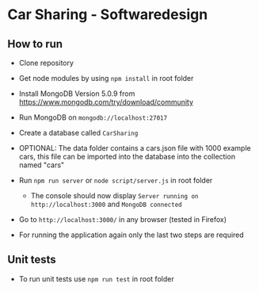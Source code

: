 # Car Sharing - Softwaredesign

## How to run
* Clone repository
* Get node modules by using `npm install` in root folder
* Install MongoDB Version 5.0.9 from https://www.mongodb.com/try/download/community
* Run MongoDB on `mongodb://localhost:27017`
* Create a database called `CarSharing`
* OPTIONAL: The data folder contains a cars.json file with 1000 example cars, this file can be imported into the database into the collection named "cars"
* Run `npm run server` or `node script/server.js` in root folder
    * The console should now display `Server running on http://localhost:3000` and `MongoDB connected`
* Go to `http://localhost:3000/` in any browser (tested in Firefox)

* For running the application again only the last two steps are required

## Unit tests
* To run unit tests use `npm run test` in root folder
